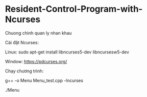 # Resident-Control-Program-with-Ncurses
Chuong chinh quan ly nhan khau 

Cài đặt Ncurses:

Linux: sudo apt-get install libncurses5-dev libncursesw5-dev

Window: https://pdcurses.org/

Chạy chương trình:

g++ -o Menu Menu_test.cpp -lncurses

./Menu
